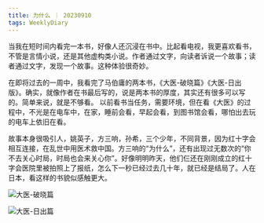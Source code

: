 ```yaml
---
title: 为什么 ｜ 20230910
tags: WeeklyDiary
---
```

当我在短时间内看完一本书，好像人还沉浸在书中。比起看电视，我更喜欢看书，不管是言情小说，还是其他虚构类小说。作者通过文字，向读者诉说一个故事；读者通过文字，发现一个故事。这种体验很奇妙。

在即将过去的一周中，我看完了马伯庸的两本书，《大医-破晓篇》《大医-日出版》。确实，就像作者在书最后写的，说是两本书的厚度，其实还有很多可以写的。简单来说，就是不够看。
以前看书当任务，需要环境，但在看《大医》的过程中，不光是在电车中，在家，睡前会看，早起会看，到图书馆会看，哪怕出去玩的电车上依旧在看。

故事本身很吸引人，姚英子，方三响，孙希，三个少年，不同背景，因为红十字会相互连接，在乱世中用医术救中国。方三响的“为什么”，还有出现过无数次的“你不去关心时局，时局也会来关心你”。好像明明昨天，他们仨还在刚刚成立的红十字会医院里被拍照上了报纸，怎么下一秒已经过去几十年，就已经是结局了。人在日本，看这样的书貌似感触更大。

![大医-破晓篇](https://img9.doubanio.com/view/subject/l/public/s34293555.jpg "大医-破晓篇")

![大医-日出篇](https://img2.doubanio.com/view/subject/l/public/s34358582.jpg"大医-日出篇")
